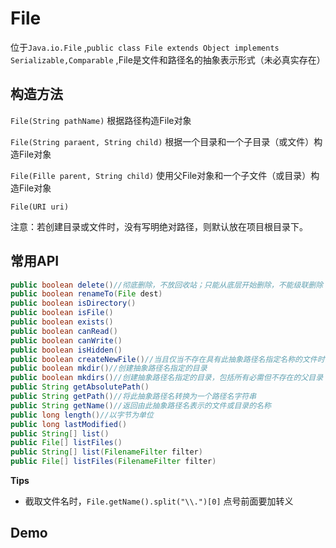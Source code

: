# File

位于`Java.io.File` ,`public class File extends Object implements Serializable,Comparable` ,File是文件和路径名的抽象表示形式（未必真实存在）

## 构造方法

`File(String pathName)` 根据路径构造File对象

`File(String paraent, String child)` 根据一个目录和一个子目录（或文件）构造File对象

`File(Fille parent, String child)` 使用父File对象和一个子文件（或目录）构造File对象

`File(URI uri)`

注意：若创建目录或文件时，没有写明绝对路径，则默认放在项目根目录下。

## 常用API

```java
public boolean delete()//彻底删除，不放回收站；只能从底层开始删除，不能级联删除
public boolean renameTo(File dest)
public boolean isDirectory()
public boolean isFile()
public boolean exists()
public boolean canRead()
public boolean canWrite()
public boolean isHidden()
public boolean createNewFile()//当且仅当不存在具有此抽象路径名指定名称的文件时，不可分地创建一个新的空文件。
public boolean mkdir()//创建抽象路径名指定的目录
public boolean mkdirs()//创建抽象路径名指定的目录，包括所有必需但不存在的父目录
public String getAbsolutePath()
public String getPath()//将此抽象路径名转换为一个路径名字符串
public String getName()//返回由此抽象路径名表示的文件或目录的名称
public long length()//以字节为单位
public long lastModified()
public String[] list()
public File[] listFiles()
public String[] list(FilenameFilter filter)
public File[] listFiles(FilenameFilter filter)
```

**Tips**

* 截取文件名时，`File.getName().split("\\.")[0]` 点号前面要加转义

## Demo



